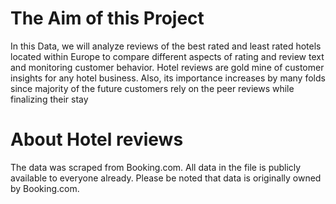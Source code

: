 # The Aim of this Project
In this Data, we will analyze reviews of the best rated and least rated hotels located within Europe to compare different aspects of rating and review text and monitoring customer behavior.
Hotel reviews are gold mine of customer insights for any hotel business. Also, its importance increases by many folds since majority of the future customers rely on the peer reviews while finalizing their stay
# About Hotel reviews 
The data was scraped from Booking.com. All data in the file is publicly available to everyone already. Please be noted that data is originally owned by Booking.com.


